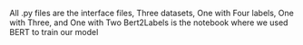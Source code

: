All .py files are the interface files,
Three datasets, One with Four labels, One with Three, and One with Two
Bert2Labels is the notebook where we used BERT to train our model
